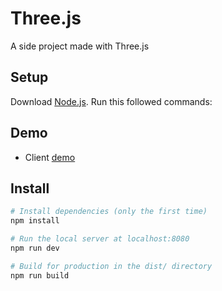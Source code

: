 # Three.js 

A side project made with Three.js

## Setup
Download [Node.js](https://nodejs.org/en/download/).
Run this followed commands:

## Demo

- Client [demo](https://galaxyfun.netlify.app/)

## Install


``` bash
# Install dependencies (only the first time)
npm install

# Run the local server at localhost:8080
npm run dev

# Build for production in the dist/ directory
npm run build
```
